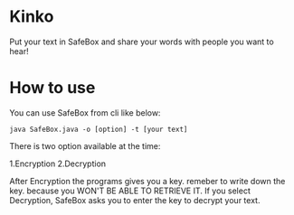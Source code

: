 # Kinko
Put your text in SafeBox and share your words with people you want to hear!
# How to use
You can use SafeBox from cli like below:

``java SafeBox.java -o [option] -t [your text]``

There is two option available at the time:

1.Encryption 2.Decryption

After Encryption the programs gives you a key. remeber to write down the key. because you WON'T BE ABLE TO RETRIEVE IT.
If you select Decryption, SafeBox asks you to enter the key to decrypt your text.
